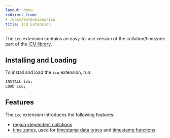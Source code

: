 ```yaml
---
layout: docu
redirect_from:
- /docs/extensions/icu
title: ICU Extension
---
```


The `icu` extension contains an easy-to-use version of the collation/timezone part of the [ICU library](https://github.com/unicode-org/icu).

## Installing and Loading

To install and load the `icu` extension, run:

```sql
INSTALL icu;
LOAD icu;
```

## Features

The `icu` extension introduces the following features:

* [region-dependent collations](../sql/expressions/collations)
* [time zones](../sql/data_types/timezones), used for [timestamp data types](../sql/data_types/timestamp) and [timestamp functions](../sql/functions/timestamptz)
